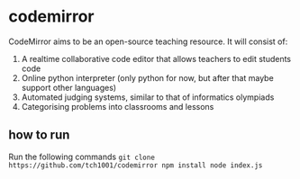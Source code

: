 # codemirror
CodeMirror aims to be an open-source teaching resource. It will consist of:
1. A realtime collaborative code editor that allows teachers to edit students code
2. Online python interpreter (only python for now, but after that maybe support other languages)
3. Automated judging systems, similar to that of informatics olympiads
4. Categorising problems into classrooms and lessons

## how to run
Run the following commands
`git clone https://github.com/tch1001/codemirror
npm install
node index.js`

